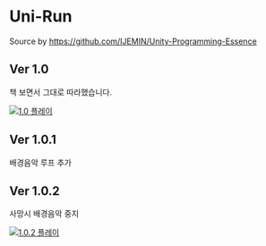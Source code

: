 # Uni-Run
Source by https://github.com/IJEMIN/Unity-Programming-Essence

## Ver 1.0
책 보면서 그대로 따라했습니다.

[![1.0 플레이](https://img.youtube.com/vi/cgTTM0sQgeo/0.jpg)](https://www.youtube.com/watch?v=cgTTM0sQgeo)

## Ver 1.0.1
배경음악 루프 추가

## Ver 1.0.2
사망시 배경음악 중지

[![1.0.2 플레이](https://img.youtube.com/vi/clpLYxgGTU0/0.jpg)](https://www.youtube.com/watch?v=clpLYxgGTU0)
